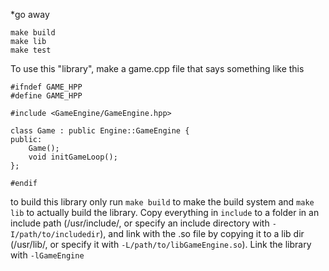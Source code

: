 *go away
```
make build
make lib
make test
```

To use this "library", make a game.cpp file that says something like this
```
#ifndef GAME_HPP
#define GAME_HPP

#include <GameEngine/GameEngine.hpp>

class Game : public Engine::GameEngine {
public:
    Game();
    void initGameLoop();
};

#endif
```

to build this library only run ```make build``` to make the build system and ```make lib``` to actually build the library. Copy everything in ```include``` to a folder in an include path (/usr/include/, or specify an include directory with ```-I/path/to/includedir```), and link with the .so file by copying it to a lib dir (/usr/lib/, or specify it with ```-L/path/to/libGameEngine.so```). Link the library with ```-lGameEngine```